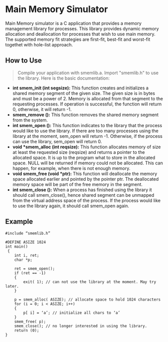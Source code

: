 # Main Memory Simulator

Main Memory simulator is a C application that provides a memory management library for processes. This library provides dynamic memory allocation and deallocation for processes that wish to use main memory. The supported memory fit strategies are first-fit, best-fit and worst-fit togethet with hole-list approach. 

## How to Use

> Compile your application with smemlib.a. Import "smemlib.h" to use the library. Here is the basic documentation:

* **int smem_init (int segsize):** This function creates and initializes a shared memory segment of the given size. The given size is in bytes and must be a power of 2. Memory is allocated from that segment to the requesting processes. If operation is successful, the function will return 0, otherwise, it will return -1.
* **smem_remove ():** This function removes the shared memory segment from the system.
* **int smem_open ():** This function indicates to the library that the process would like to use the library. If there are too many processes using the library at the moment, sem_open will return -1. Otherwise, if the process can use the library, sem_open will return 0.
* **void \*smem_alloc (int reqsize):** This function allocates memory of size at least the requested size (reqsize) and returns a pointer to the allocated space. It is up to the program what to store in the allocated space. NULL will be returned if memory could not be allocated. This can happen, for example, when there is not enough memory.
* **void smem_free (void \*ptr):** This function will deallocate the memory space allocated earlier and pointed by the pointer ptr. The deallocated memory space will be part of the free memory in the segment.
* **int smem_close ():** When a process has finished using the library it should call smem_close(), hence shared segment can be unmapped from the virtual address space of the process. If the process would like to use the library again, it should call smem_open again.

## Example

	#include “smemlib.h”
    
    #DEFINE ASIZE 1024 
    int main()
	 { 
		int i, ret;
		char *p;

		ret = smem_open(); 
		if (ret == -1) 
		{
			exit( 1); // can not use the library at the moment. May try later. 
		}

		p = smem_alloc( ASIZE); // allocate space to hold 1024 characters 
		for (i = 0; i < ASIZE; i++)
		{
			p[ i] = ‘a’; // initialize all chars to ‘a’
		}
		smem_free( p);
		smem_close(); // no longer interested in using the library.
		return (0); 
	}
